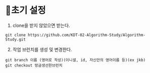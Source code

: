 # 📁초기 설정

1. clone을 받지 않았으면 받는다.

```
git clone https://github.com/KDT-02-Algorithm-Study/Algorithm-Study.git
```

2. 작업 브런치를 생성 및 변경한다.

```
git branch 이름 (영어로 작성)(이니셜, id, 자신만의 영어이름 등)(ex jkb)
git checkout 방금생선한브런치
```
